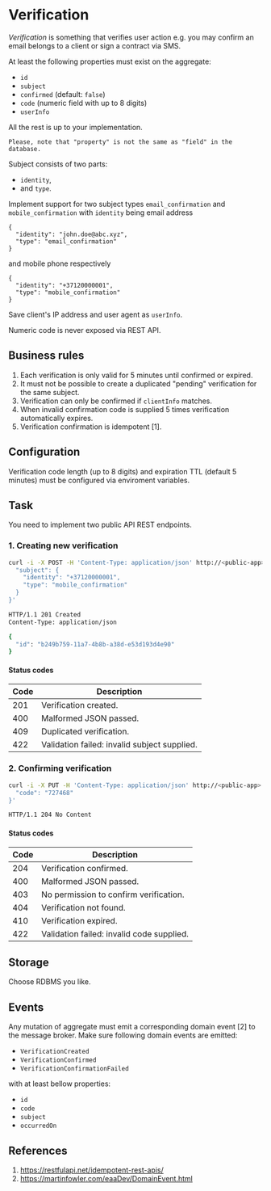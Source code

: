 # Verification

_Verification_ is something that verifies user action e.g. you may confirm an email belongs to a client or sign a contract via SMS.

At least the following properties must exist on the aggregate:

- `id`
- `subject`
- `confirmed` (default: `false`)
- `code` (numeric field with up to 8 digits)
- `userInfo`

All the rest is up to your implementation.

    Please, note that "property" is not the same as "field" in the database.

Subject consists of two parts:

- `identity`,
- and `type`.

Implement support for two subject types `email_confirmation` and `mobile_confirmation` with `identity` being email address

```
{
  "identity": "john.doe@abc.xyz",
  "type": "email_confirmation"
}
```

and mobile phone respectively

```
{
  "identity": "+37120000001",
  "type": "mobile_confirmation"
}
```

Save client's IP address and user agent as `userInfo`.

Numeric code is never exposed via REST API.

## Business rules

1. Each verification is only valid for 5 minutes until confirmed or expired.
2. It must not be possible to create a duplicated "pending" verification for the same subject.
3. Verification can only be confirmed if `clientInfo` matches.
4. When invalid confirmation code is supplied 5 times verification automatically expires.
5. Verification confirmation is idempotent [1].

## Configuration

Verification code length (up to 8 digits) and expiration TTL (default 5 minutes) must be configured via enviroment variables.

## Task

You need to implement two public API REST endpoints.

### 1. Creating new verification

```bash
curl -i -X POST -H 'Content-Type: application/json' http://<public-app>:<port>/verifications -d '{
  "subject": {
    "identity": "+37120000001",
    "type": "mobile_confirmation"
  }
}'

HTTP/1.1 201 Created
Content-Type: application/json

{
  "id": "b249b759-11a7-4b8b-a38d-e53d193d4e90"
}
```

#### Status codes

| Code | Description                                  |
| -----| -------------------------------------------- |
| 201  | Verification created.                        |
| 400  | Malformed JSON passed.                       |
| 409  | Duplicated verification.                     |
| 422  | Validation failed: invalid subject supplied. |

### 2. Confirming verification

```bash
curl -i -X PUT -H 'Content-Type: application/json' http://<public-app>:<port>/verifications/b249b759-11a7-4b8b-a38d-e53d193d4e90/confirm -d '{
  "code": "727468"
}'

HTTP/1.1 204 No Content
```

#### Status codes

| Code | Description                               |
| -----| ----------------------------------------- |
| 204  | Verification confirmed.                   |
| 400  | Malformed JSON passed.                    |
| 403  | No permission to confirm verification.    |
| 404  | Verification not found.                   |
| 410  | Verification expired.                     |
| 422  | Validation failed: invalid code supplied. |

## Storage

Choose RDBMS you like.

## Events

Any mutation of aggregate must emit a corresponding domain event [2] to the message broker. Make sure following domain events are emitted:

- `VerificationCreated`
- `VerificationConfirmed`
- `VerificationConfirmationFailed`

with at least bellow properties:

- `id`
- `code`
- `subject`
- `occurredOn`

## References

 1. https://restfulapi.net/idempotent-rest-apis/
 2. https://martinfowler.com/eaaDev/DomainEvent.html
